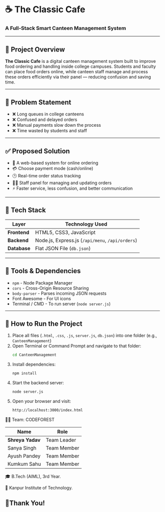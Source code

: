 # ☕ The Classic Cafe
### A Full-Stack Smart Canteen Management System

---

## 📝 Project Overview

**The Classic Cafe** is a digital canteen management system built to improve food ordering and handling inside college campuses.
Students and faculty can place food orders online, while canteen staff manage and process these orders efficiently via their panel — reducing confusion and saving time.

---

## 🚩 Problem Statement

- ❌ Long queues in college canteens  
- ❌ Confused and delayed orders  
- ❌ Manual payments slow down the process  
- ❌ Time wasted by students and staff

---

## ✅ Proposed Solution

- 📲 A web-based system for online ordering  
- 💳 Choose payment mode (cash/online)  
- 🕒 Real-time order status tracking  
- 🧑‍🍳 Staff panel for managing and updating orders  
- ⚡ Faster service, less confusion, and better communication

---

## 🧰 Tech Stack

| Layer         | Technology Used                     |
|---------------|-------------------------------------|
| **Frontend**  | HTML5, CSS3, JavaScript             |
| **Backend**   | Node.js, Express.js (`/api/menu`, `/api/orders`) |
| **Database**  | Flat JSON File (`db.json`)          |

---

## 🔧 Tools & Dependencies

- `npm` - Node Package Manager  
- `cors` - Cross-Origin Resource Sharing  
- `body-parser` - Parses incoming JSON requests  
- Font Awesome - For UI icons  
- Terminal / CMD - To run server (`node server.js`)

---

## 🚀 How to Run the Project

1. Place all files (`.html`, `.css`, `.js`, `server.js`, `db.json`) into one folder (e.g., `CanteenManagement`)
2. Open Terminal or Command Prompt and navigate to that folder:
   ```bash
   cd CanteenManagement
3. Install dependencies:
   ```bash
   npm install
4. Start the backend server:
   ```bash
   node server.js
5. Open your browser and visit:
   ```bash
   http://localhost:3000/index.html

👨‍💻 Team: CODEFOREST

| Name             | Role        |
| ---------------- | ----------- |
| **Shreya Yadav** | Team Leader |
| Sanya Singh      | Team Member |
| Ayush Pandey     | Team Member |
| Kumkum Sahu      | Team Member |


🎓 B.Tech (AIML), 3rd Year.

🏫 Kanpur Institute of Technology.

## 🙌Thank You!


